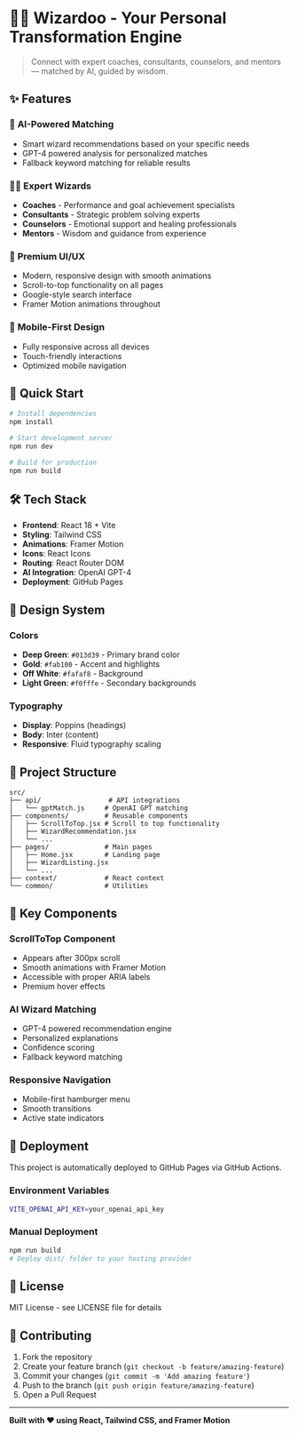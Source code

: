 # 🧙‍♂️ Wizardoo - Your Personal Transformation Engine

> Connect with expert coaches, consultants, counselors, and mentors — matched by AI, guided by wisdom.

## ✨ Features

### 🎯 **AI-Powered Matching**
- Smart wizard recommendations based on your specific needs
- GPT-4 powered analysis for personalized matches
- Fallback keyword matching for reliable results

### 🧙‍♂️ **Expert Wizards**
- **Coaches** - Performance and goal achievement specialists
- **Consultants** - Strategic problem solving experts  
- **Counselors** - Emotional support and healing professionals
- **Mentors** - Wisdom and guidance from experience

### 🎨 **Premium UI/UX**
- Modern, responsive design with smooth animations
- Scroll-to-top functionality on all pages
- Google-style search interface
- Framer Motion animations throughout

### 📱 **Mobile-First Design**
- Fully responsive across all devices
- Touch-friendly interactions
- Optimized mobile navigation

## 🚀 Quick Start

```bash
# Install dependencies
npm install

# Start development server
npm run dev

# Build for production
npm run build
```

## 🛠️ Tech Stack

- **Frontend**: React 18 + Vite
- **Styling**: Tailwind CSS
- **Animations**: Framer Motion
- **Icons**: React Icons
- **Routing**: React Router DOM
- **AI Integration**: OpenAI GPT-4
- **Deployment**: GitHub Pages

## 🎨 Design System

### Colors
- **Deep Green**: `#013d39` - Primary brand color
- **Gold**: `#fab100` - Accent and highlights
- **Off White**: `#fafaf8` - Background
- **Light Green**: `#f0fffe` - Secondary backgrounds

### Typography
- **Display**: Poppins (headings)
- **Body**: Inter (content)
- **Responsive**: Fluid typography scaling

## 📁 Project Structure

```
src/
├── api/                 # API integrations
│   └── gptMatch.js     # OpenAI GPT matching
├── components/         # Reusable components
│   ├── ScrollToTop.jsx # Scroll to top functionality
│   ├── WizardRecommendation.jsx
│   └── ...
├── pages/              # Main pages
│   ├── Home.jsx        # Landing page
│   ├── WizardListing.jsx
│   └── ...
├── context/            # React context
└── common/             # Utilities
```

## 🌟 Key Components

### ScrollToTop Component
- Appears after 300px scroll
- Smooth animations with Framer Motion
- Accessible with proper ARIA labels
- Premium hover effects

### AI Wizard Matching
- GPT-4 powered recommendation engine
- Personalized explanations
- Confidence scoring
- Fallback keyword matching

### Responsive Navigation
- Mobile-first hamburger menu
- Smooth transitions
- Active state indicators

## 🚀 Deployment

This project is automatically deployed to GitHub Pages via GitHub Actions.

### Environment Variables
```bash
VITE_OPENAI_API_KEY=your_openai_api_key
```

### Manual Deployment
```bash
npm run build
# Deploy dist/ folder to your hosting provider
```

## 📄 License

MIT License - see LICENSE file for details

## 🤝 Contributing

1. Fork the repository
2. Create your feature branch (`git checkout -b feature/amazing-feature`)
3. Commit your changes (`git commit -m 'Add amazing feature'`)
4. Push to the branch (`git push origin feature/amazing-feature`)
5. Open a Pull Request

---

**Built with ❤️ using React, Tailwind CSS, and Framer Motion**
